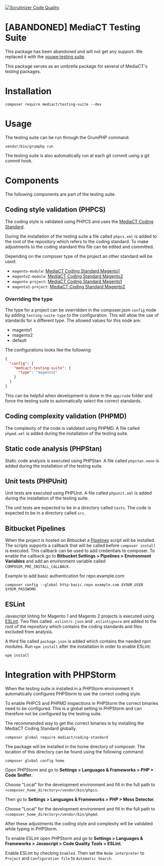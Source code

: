 [![Scrutinizer Code Quality](https://scrutinizer-ci.com/g/mediact/testing-suite/badges/quality-score.png?b=master)](https://scrutinizer-ci.com/g/mediact/testing-suite/?branch=master)

# [ABANDONED] MediaCT Testing Suite
This package has been abandoned and will not get any support. We replaced it with the
[youwe testing suite](https://github.com/YouweGit/testing-suite). 

This package serves as an umbrella package for several of MediaCT's testing 
packages.

# Installation

```
composer require mediact/testing-suite --dev
```

# Usage

The testing suite can be run through the GrumPHP command.

```
vendor/bin/grumphp run
```

The testing suite is also automatically run at each git commit using a git
commit hook.

# Components

The following components are part of the testing suite.

## Coding style validation (PHPCS)

The coding style is validated using PHPCS and uses the 
[MediaCT Coding Standard](https://github.com/mediact/coding-standard).

During the installation of the testing suite a file called `phpcs.xml` is added to
the root of the repository which refers to the coding standard. To make
adjustments to the coding standard this file can be edited and committed.

Depending on the composer type of the project an other standard will be used:

- `magento-module`: [MediaCT Coding Standard Magento1](https://github.com/mediact/coding-standard-magento1)
- `magento2-module`: [MediaCT Coding Standard Magento2](https://github.com/mediact/coding-standard-magento2)
- `magento-project`: [MediaCT Coding Standard Magento1](https://github.com/mediact/coding-standard-magento1)
- `magento2-project`: [MediaCT Coding Standard Magento2](https://github.com/mediact/coding-standard-magento2)

### Overriding the type

The type for a project can be overridden in the composer.json `config` node by 
adding `testing-suite-type` to the configuration.
This will allow the use of standards for a different type.
The allowed values for this node are:
- magento1
- magento2
- default

The configurations looks like the following:
```json
{
  "config": {
    "mediact-testing-suite": {
      "type": "magento2"
    }
  }
}
```

This can be helpful when development is done in the `app/code` folder and force 
the testing suite to automatically select the correct standards.

## Coding complexity validation (PHPMD)

The complexity of the code is validated using PHPMD. A file called `phpmd.xml`
is added during the installation of the testing suite.

## Static code analysis (PHPStan)

Static code analysis is executed using PHPStan. A file called `phpstan.neon`
is added during the installation of the testing suite.

## Unit tests (PHPUnit)

Unit tests are executed using PHPUnit. A file called `phpunit.xml` is added
during the installation of the testing suite.

The unit tests are expected to be in a directory called `tests`. The code is
expected to be in a directory called `src`.

## Bitbucket Pipelines

When the project is hosted on Bitbucket a 
[Pipelines](https://bitbucket.org/product/features/pipelines) script will be
installed. The scripts supports a callback that will be called before 
`composer install` is executed. This callback can be used to add credentials
to composer. To enable the callback go to **Bitbucket Settings > Pipelines >
Environment Variables** and add an environment variable called 
`COMPOSER_PRE_INSTALL_CALLBACK`.

Example to add basic authentication for repo.example.com:

```
composer config --global http-basic.repo.example.com $YOUR_USER $YOUR_PASSWORD
```

## ESLint
Javascript linting for Magento 1 and Magento 2 projects is executed using 
[ESLint](https://eslint.org/). Two files called `.eslintrc.json` and 
`.eslintignore` are added to the root of the repository which contains the 
coding standards and files excluded from analysis.

A third file called `package.json` is added which contains the needed npm 
modules. Run `npm install` after the installation in order to enable ESLint:

```shell
npm install
```

# Integration with PHPStorm

When the testing suite is installed in a PHPStorm environment it automatically
configures PHPStorm to use the correct coding style. 

To enable PHPCS and PHPMD inspections in PHPStorm the correct binaries need
to be configured. This is a global setting in PHPStorm and can therefore not
be configured by the testing suite.

The recommended way to get the correct binaries is by installing the MediaCT 
Coding Standard globally.

```
composer global require mediact/coding-standard
```

The package will be installed in the home directory of composer. The location
of this directory can be found using the following command:

```
composer global config home
```

Open PHPStorm and go to __Settings > Languages & Frameworks > PHP > Code Sniffer__.
 
Choose "Local" for the development environment and fill in the full path to
`<composer_home_directory>/vendor/bin/phpcs`.

Then go to __Settings > Languages & Frameworks > PHP > Mess Detector__.

Choose "Local" for the development environment and fill in the full path to
`<composer_home_directory>/vendor/bin/phpmd`.

After these adjustments the coding style and complexity will be validated
while typing in PHPStorm.

To enable ESLint open PHPStorm and go to 
__Settings > Languages & Frameworks > Javascript > Code Quality Tools > ESLint__.

Enable ESLint by checking `Enabled`. Then set the `Node interpreter` 
to `Project` and `Configuration file` to `Automatic Search`.

